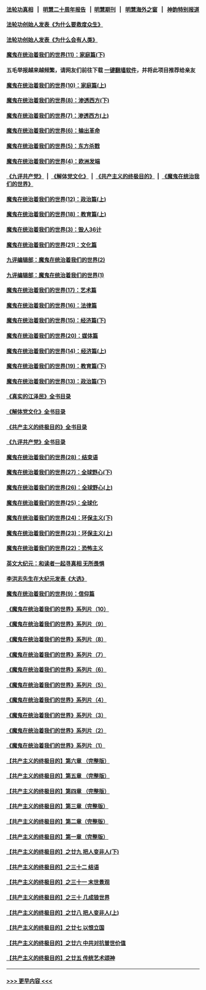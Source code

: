#### [法轮功真相](https://github.com/gfw-breaker/truth/blob/master/README.md?t=0) &nbsp;&nbsp;|&nbsp;&nbsp; [明慧二十周年报告](https://github.com/gfw-breaker/mh-reports/blob/master/README.md?t=0) &nbsp;&nbsp;|&nbsp;&nbsp;[明慧期刊](https://github.com/gfw-breaker/mh-qikan) &nbsp;&nbsp;|&nbsp;&nbsp; [明慧海外之窗](https://github.com/gfw-breaker/mh-news/blob/master/README.md?t=0) &nbsp;&nbsp;|&nbsp;&nbsp; [神韵特别报道](https://github.com/gfw-breaker/mh-news/blob/master/shenyun.md?t=0)
#### [法轮功创始人发表《为什么要救度众生》](../pages/nsc422/n13975246.md?t=05190343) 
#### [法轮功创始人发表《为什么会有人类》](../pages/nsc422/n13912117.md?t=05190343) 
#### [魔鬼在统治着我们的世界(11)：家庭篇(下)](../pages/nsc422/n10440961.md?t=05190343) 
#### 五毛举报越来越频繁，请网友们前往下载 [一键翻墙软件](https://github.com/gfw-breaker/ssr-accounts)，并将此项目推荐给亲友
#### [魔鬼在统治着我们的世界(10)：家庭篇(上)](../pages/nsc422/n10435448.md?t=05190343) 
#### [魔鬼在统治着我们的世界(8)：渗透西方(下)](../pages/nsc422/n10429603.md?t=05190343) 
#### [魔鬼在统治着我们的世界(7)：渗透西方(上)](../pages/nsc422/n10426013.md?t=05190343) 
#### [魔鬼在统治着我们的世界(6)：输出革命](../pages/nsc422/n10421536.md?t=05190343) 
#### [魔鬼在统治着我们的世界(5)：东方杀戮](../pages/nsc422/n10417707.md?t=05190343) 
#### [魔鬼在统治着我们的世界(4)：欧洲发端](../pages/nsc422/n10414890.md?t=05190343) 
#### [《九评共产党》](https://github.com/begood0513/9ping.md/blob/master/README.md) &nbsp;|&nbsp; [《解体党文化》](../../../../jtdwh.md/blob/master/README.md)  &nbsp;|&nbsp; [《共产主义的终极目的》](../../../../gczydzjmd.md/blob/master/README.md) &nbsp;|&nbsp; [《魔鬼在统治我们的世界》](../../../../mgztzwmdsj.md/blob/master/README.md) 
#### [魔鬼在统治着我们的世界(12)：政治篇(上)](../pages/nsc422/n10444576.md?t=05190343) 
#### [魔鬼在统治着我们的世界(18)：教育篇(上)](../pages/nsc422/n10526970.md?t=05190343) 
#### [魔鬼在统治着我们的世界(3)：毁人36计](../pages/nsc422/n10411583.md?t=05190343) 
#### [魔鬼在统治着我们的世界(21)：文化篇](../pages/nsc422/n10597706.md?t=05190343) 
#### [九评编辑部：魔鬼在统治着我们的世界(2)](../pages/nsc422/n10410036.md?t=05190343) 
#### [九评编辑部：魔鬼在统治着我们的世界(1)](../pages/nsc422/n10406825.md?t=05190343) 
#### [魔鬼在统治着我们的世界(17)：艺术篇](../pages/nsc422/n10499093.md?t=05190343) 
#### [魔鬼在统治着我们的世界(16)：法律篇](../pages/nsc422/n10485969.md?t=05190343) 
#### [魔鬼在统治着我们的世界(15)：经济篇(下)](../pages/nsc422/n10469975.md?t=05190343) 
#### [魔鬼在统治着我们的世界(20)：媒体篇](../pages/nsc422/n10586579.md?t=05190343) 
#### [魔鬼在统治着我们的世界(14)：经济篇(上)](../pages/nsc422/n10457370.md?t=05190343) 
#### [魔鬼在统治着我们的世界(19)：教育篇(下)](../pages/nsc422/n10564808.md?t=05190343) 
#### [魔鬼在统治着我们的世界(13)：政治篇(下)](../pages/nsc422/n10448270.md?t=05190343) 
#### [《真实的江泽民》全书目录](../pages/nsc422/n13721399.md?t=05190343) 
#### [《解体党文化》全书目录](../pages/nsc422/n13721157.md?t=05190343) 
#### [《共产主义的终极目的》全书目录](../pages/nsc422/n13721048.md?t=05190343) 
#### [《九评共产党》全书目录](../pages/nsc422/n13708085.md?t=05190343) 
#### [魔鬼在统治着我们的世界(28)：结束语](../pages/nsc422/n10936246.md?t=05190343) 
#### [魔鬼在统治着我们的世界(27)：全球野心(下)](../pages/nsc422/n10928319.md?t=05190343) 
#### [魔鬼在统治着我们的世界(26)：全球野心(上)](../pages/nsc422/n10900318.md?t=05190343) 
#### [魔鬼在统治着我们的世界(25)：全球化](../pages/nsc422/n10788205.md?t=05190343) 
#### [魔鬼在统治着我们的世界(24)：环保主义(下)](../pages/nsc422/n10695307.md?t=05190343) 
#### [魔鬼在统治着我们的世界(23)：环保主义(上)](../pages/nsc422/n10688613.md?t=05190343) 
#### [魔鬼在统治着我们的世界(22)：恐怖主义](../pages/nsc422/n10614727.md?t=05190343) 
#### [英文大纪元：和读者一起寻真相 无所畏惧](../pages/nsc422/n12542027.md?t=05190343) 
#### [李洪志先生在大纪元发表《大选》](../pages/nsc422/n12534746.md?t=05190343) 
#### [魔鬼在统治着我们的世界(9)：信仰篇](../pages/nsc422/n10432159.md?t=05190343) 
#### [《魔鬼在统治着我们的世界》系列片（10）](../pages/nsc422/n12292670.md?t=05190343) 
#### [《魔鬼在统治着我们的世界》系列片（9）](../pages/nsc422/n12290859.md?t=05190343) 
#### [《魔鬼在统治着我们的世界》系列片（8）](../pages/nsc422/n12287445.md?t=05190343) 
#### [《魔鬼在统治着我们的世界》系列片（7）](../pages/nsc422/n12283425.md?t=05190343) 
#### [《魔鬼在统治着我们的世界》系列片（6）](../pages/nsc422/n12282314.md?t=05190343) 
#### [《魔鬼在统治着我们的世界》系列片（5）](../pages/nsc422/n12281419.md?t=05190343) 
#### [《魔鬼在统治着我们的世界》系列片（4）](../pages/nsc422/n12274024.md?t=05190343) 
#### [《魔鬼在统治着我们的世界》系列片（3）](../pages/nsc422/n12271322.md?t=05190343) 
#### [《魔鬼在统治着我们的世界》系列片（2）](../pages/nsc422/n12269049.md?t=05190343) 
#### [《魔鬼在统治着我们的世界》系列片（1）](../pages/nsc422/n12267575.md?t=05190343) 
#### [【共产主义的终极目的】第六章 （完整版）](../pages/nsc422/n11428913.md?t=05190343) 
#### [【共产主义的终极目的】第五章 （完整版）](../pages/nsc422/n11428912.md?t=05190343) 
#### [【共产主义的终极目的】第四章 （完整版）](../pages/nsc422/n11428907.md?t=05190343) 
#### [【共产主义的终极目的】第三章（完整版）](../pages/nsc422/n11428848.md?t=05190343) 
#### [【共产主义的终极目的】第二章（完整版）](../pages/nsc422/n11428831.md?t=05190343) 
#### [【共产主义的终极目的】第一章（完整版）](../pages/nsc422/n11417651.md?t=05190343) 
#### [【共产主义的终极目的】之廿九 把人变非人(下)](../pages/nsc422/n11344140.md?t=05190343) 
#### [【共产主义的终极目的】之三十二 结语](../pages/nsc422/n11360535.md?t=05190343) 
#### [【共产主义的终极目的】之三十一 末世景观](../pages/nsc422/n11351129.md?t=05190343) 
#### [【共产主义的终极目的】之三十 几成狼世界](../pages/nsc422/n11348280.md?t=05190343) 
#### [【共产主义的终极目的】之廿八 把人变非人(上)](../pages/nsc422/n11340492.md?t=05190343) 
#### [【共产主义的终极目的】之廿七 以恨立国](../pages/nsc422/n11336944.md?t=05190343) 
#### [【共产主义的终极目的】之廿六 中共对抗普世价值](../pages/nsc422/n11324785.md?t=05190343) 
#### [【共产主义的终极目的】之廿五 传统艺术颂神](../pages/nsc422/n11296396.md?t=05190343) 

----
#### [ >>> 更早内容 <<< ](../indexes/nsc422-earlier.md)
